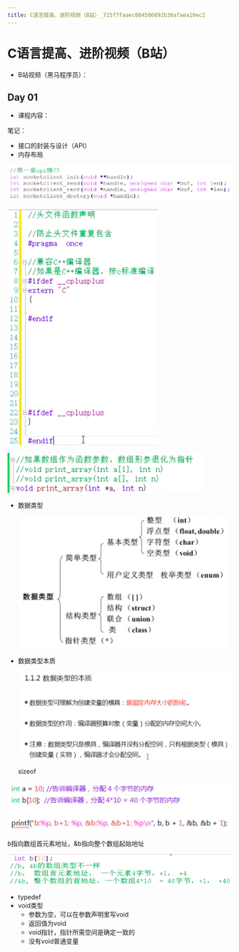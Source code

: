 ```yaml
---
title: C语言提高、进阶视频（B站）_725f7faaec084506892b36afaea10ec2
---
```


# C语言提高、进阶视频（B站）

- B站视频（黑马程序员）：
    
    [](https://www.bilibili.com/video/av43315656)
    

## Day 01

- 课程内容：

笔记：

- 接口的封装与设计（API）
- 内存布局

![C%E8%AF%AD%E8%A8%80%E6%8F%90%E9%AB%98%E3%80%81%E8%BF%9B%E9%98%B6%E8%A7%86%E9%A2%91%EF%BC%88B%E7%AB%99%EF%BC%89%20725f7faaec084506892b36afaea10ec2/Untitled.png](C%E8%AF%AD%E8%A8%80%E6%8F%90%E9%AB%98%E3%80%81%E8%BF%9B%E9%98%B6%E8%A7%86%E9%A2%91%EF%BC%88B%E7%AB%99%EF%BC%89%20725f7faaec084506892b36afaea10ec2/Untitled.png)

![C%E8%AF%AD%E8%A8%80%E6%8F%90%E9%AB%98%E3%80%81%E8%BF%9B%E9%98%B6%E8%A7%86%E9%A2%91%EF%BC%88B%E7%AB%99%EF%BC%89%20725f7faaec084506892b36afaea10ec2/Untitled%201.png](C%E8%AF%AD%E8%A8%80%E6%8F%90%E9%AB%98%E3%80%81%E8%BF%9B%E9%98%B6%E8%A7%86%E9%A2%91%EF%BC%88B%E7%AB%99%EF%BC%89%20725f7faaec084506892b36afaea10ec2/Untitled%201.png)

![C%E8%AF%AD%E8%A8%80%E6%8F%90%E9%AB%98%E3%80%81%E8%BF%9B%E9%98%B6%E8%A7%86%E9%A2%91%EF%BC%88B%E7%AB%99%EF%BC%89%20725f7faaec084506892b36afaea10ec2/Untitled%202.png](C%E8%AF%AD%E8%A8%80%E6%8F%90%E9%AB%98%E3%80%81%E8%BF%9B%E9%98%B6%E8%A7%86%E9%A2%91%EF%BC%88B%E7%AB%99%EF%BC%89%20725f7faaec084506892b36afaea10ec2/Untitled%202.png)

- 数据类型
    
    ![C%E8%AF%AD%E8%A8%80%E6%8F%90%E9%AB%98%E3%80%81%E8%BF%9B%E9%98%B6%E8%A7%86%E9%A2%91%EF%BC%88B%E7%AB%99%EF%BC%89%20725f7faaec084506892b36afaea10ec2/Untitled%203.png](C%E8%AF%AD%E8%A8%80%E6%8F%90%E9%AB%98%E3%80%81%E8%BF%9B%E9%98%B6%E8%A7%86%E9%A2%91%EF%BC%88B%E7%AB%99%EF%BC%89%20725f7faaec084506892b36afaea10ec2/Untitled%203.png)
    
- 数据类型本质
    
    ![C%E8%AF%AD%E8%A8%80%E6%8F%90%E9%AB%98%E3%80%81%E8%BF%9B%E9%98%B6%E8%A7%86%E9%A2%91%EF%BC%88B%E7%AB%99%EF%BC%89%20725f7faaec084506892b36afaea10ec2/Untitled%204.png](C%E8%AF%AD%E8%A8%80%E6%8F%90%E9%AB%98%E3%80%81%E8%BF%9B%E9%98%B6%E8%A7%86%E9%A2%91%EF%BC%88B%E7%AB%99%EF%BC%89%20725f7faaec084506892b36afaea10ec2/Untitled%204.png)
    
    sizeof
    

![b指向数组首元素地址，&b指向整个数组起始地址](C%E8%AF%AD%E8%A8%80%E6%8F%90%E9%AB%98%E3%80%81%E8%BF%9B%E9%98%B6%E8%A7%86%E9%A2%91%EF%BC%88B%E7%AB%99%EF%BC%89%20725f7faaec084506892b36afaea10ec2/Untitled%205.png)

b指向数组首元素地址，&b指向整个数组起始地址

![C%E8%AF%AD%E8%A8%80%E6%8F%90%E9%AB%98%E3%80%81%E8%BF%9B%E9%98%B6%E8%A7%86%E9%A2%91%EF%BC%88B%E7%AB%99%EF%BC%89%20725f7faaec084506892b36afaea10ec2/Untitled%206.png](C%E8%AF%AD%E8%A8%80%E6%8F%90%E9%AB%98%E3%80%81%E8%BF%9B%E9%98%B6%E8%A7%86%E9%A2%91%EF%BC%88B%E7%AB%99%EF%BC%89%20725f7faaec084506892b36afaea10ec2/Untitled%206.png)

- typedef
- void类型
    - 参数为空，可以在参数声明里写void
    - 返回值为void
    - void指针，指针所需空间是确定一致的
    - 没有void普通变量